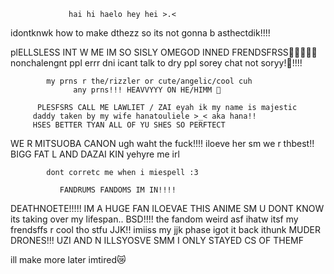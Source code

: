                  hai hi haelo hey hei >.<
                 
  idontknwk how to make dthezz so its not gonna b asthectdik!!!!
  
plELLSLESS INT W ME IM SO SISLY OMEGOD INNED FRENDSFRSS🤣🤣😭😭💥
nonchalengnt ppl errr dni icant talk to dry ppl sorey chat not soryy!🤤!!!!

            my prns r the/rizzler or cute/angelic/cool cuh
                  any prns!!! HEAVVYYY ON HE/HIMM 🍰
    
          PLESFSRS CALL ME LAWLIET / ZAI eyah ik my name is majestic
         daddy taken by my wife hanatouliele >_< aka hana!!            
         HSES BETTER TYAN ALL OF YU SHES SO PERFTECT
WE R MITSUOBA CANON ugh waht the fuck!!!! iloeve her sm we r thbest!!
            BIGG FAT L AND DAZAI KIN yehyre me irl
      
            dont corretc me when i miespell :3 

               FANDRUMS FANDOMS IM IN!!!!        
DEATHNOETE!!!!! IM A HUGE FAN ILOEVAE THIS ANIME SM U DONT KNOW its taking over my lifespan..
 BSD!!!! the fandom weird asf ihatw itsf my frendsffs r cool tho stfu
 JJK!! imiiss my jjk phase igot it back ithunk
 MUDER DRONES!!! UZI AND N ILLSYOSVE SMM I ONLY STAYED CS OF THEMF


 ill make more later imtired😿
